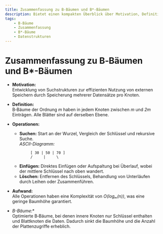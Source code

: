 ```yaml
---
title: Zusammenfassung zu B‑Bäumen und B*-Bäumen
description: Bietet einen kompakten Überblick über Motivation, Definition, Operationen und Optimierungen in B‑Bäumen und B*-Bäumen, unterstützt durch ASCII-Art.
tags:
    - B‑Bäume
    - Zusammenfassung
    - B*-Bäume
    - Datenstrukturen
---
```


# Zusammenfassung zu B‑Bäumen und B*-Bäumen

- **Motivation:**  
  Entwicklung von Suchstrukturen zur effizienten Nutzung von externen Speichern durch Speicherung mehrerer Datensätze pro Knoten.

- **Definition:**  
  B‑Bäume der Ordnung _m_ haben in jedem Knoten zwischen _m_ und _2m_ Einträgen. Alle Blätter sind auf derselben Ebene.

- **Operationen:**  
  - **Suchen:** Start an der Wurzel, Vergleich der Schlüssel und rekursive Suche.  
    _ASCII-Diagramm:_  
    ```
         [ 30 | 50 | 70 ]
         /     |     \
    ```
  - **Einfügen:** Direktes Einfügen oder Aufspaltung bei Überlauf, wobei der mittlere Schlüssel nach oben wandert.
  - **Löschen:** Entfernen des Schlüssels, Behandlung von Unterläufen durch Leihen oder Zusammenführen.

- **Aufwand:**  
  Alle Operationen haben eine Komplexität von _O(logₘ(n))_, was eine geringe Baumhöhe garantiert.

- **B*-Bäume:**  
  Optimierte B‑Bäume, bei denen innere Knoten nur Schlüssel enthalten und Blattknoten die Daten. Dadurch sinkt die Baumhöhe und die Anzahl der Plattenzugriffe erheblich.

